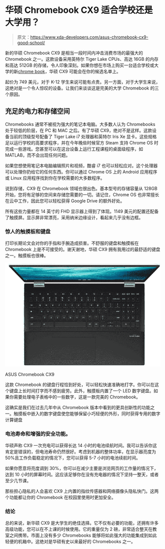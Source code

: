 # 华硕 Chromebook CX9 适合学校还是大学用？

> 原文：<https://www.xda-developers.com/asus-chromebook-cx9-good-school/>

新的华硕 Chromebook CX9 是相当一段时间内冲击消费市场的最强大的 Chromebook 之一。这款设备采用英特尔 Tiger Lake CPUs、高达 16GB 的内存和高达 512GB 的存储，令人印象深刻。如果你想在市场上购买一台适合学校或大学的新[chrome book](https://www.xda-developers.com/best-chromebooks-for-school/)，华硕 CX9 可能会在你的候选名单上。

起价为 749 美元，对于 K-12 学生来说可能有点贵。另一方面，对于大学生来说，这绝对是一个令人惊叹的设备。让我们来谈谈这是完美的大学 Chromebook 的三个原因。

## 充足的电力和存储空间

Chromebooks 通常不被视为强大的笔记本电脑。大多数人认为 Chromebooks 处于较低的阶层，在 PC 和 MAC 之后。有了华硕 CX9，绝对不是这样。这款设备当前的顶级型号配备了 Tiger Lake i7 处理器和英特尔 Iris Xe 显卡。这些规格足以运行学校的高要求程序，并在今年晚些时候官方 Steam 支持 Chrome OS 时完成一些游戏。您甚至可以在这台设备上运行工程课程的桌面级程序，如 MATLAB，而不会出现任何问题。

如果您想使用笔记本电脑编辑照片和视频，酷睿 i7 也可以轻松应对。这个处理器可以处理你扔给它的任何东西。你可以通过 Chrome OS 上的 Android 应用程序或 Linux 应用程序找到你在学校需要的大多数程序。

说到存储，CX9 在 Chromebook 领域也很出色。基本型号的存储容量从 128GB 开始，您将有足够的空间来存储您需要的一切。请记住，Chrome OS 也非常擅长在云中工作，因此您可以轻松获得 Google Drive 的额外好处。

所有这些力量都在 14 英寸的 FHD 显示器上得到了体现。1149 美元的配置还配备了触摸屏。显示屏非常漂亮，采用纳米边缘设计，看起来几乎没有边框。

### 惊人的触摸板和键盘

打印长期论文会对你的手指和手腕造成损害。不舒服的键盘和触摸板在 Chromebook 上是不可接受的。谢天谢地，华硕 CX9 拥有我用过的最舒适的键盘之一。触摸板也很棒。

 <picture>![Chromebook CX9 product image](img/096414b6593ef241b101a23f6a53466e.png)</picture> 

ASUS Chromebook CX9

这款 Chromebook 的键盘行程恰到好处，可以轻松快速准确地打字。你可以在这个键盘上长时间打字而不感到疲劳。此外，触摸板内置了一个 LED 数字键盘。如果你需要处理电子表格中的一些数字，这是一款完美的 Chromebook。

这确实是我们在过去几年中从 Chromebook 版本中看到的更具创新性的功能之一。触摸板中嵌入的数字键盘使您能够保留小巧轻便的外形，同时获得专用的数字计算键盘

### 电池寿命和增强的安全功能。

华硕声称 CX9 一次充电可以获得长达 14 小时的电池续航时间。我可以告诉你这肯定是错误的，但电池寿命仍然很好。考虑到机器的整体功率，在显示器亮度为 50%且工作负载稳定的情况下，您可以获得 5-7 小时的电池续航时间。

如果你愿意将亮度调到 30%，你可以在减少主要是浏览网页的工作量的情况下，达到 10 小时的屏幕时间。这应该足够你在没有充电器的情况下坚持一整天，或者至少几节课。

那些担心隐私的人会喜欢 CX9 上内置的指纹传感器和网络摄像头隐私快门。这两个功能都让你的 Chromebook 在校园里使用时更加安全。

### 结论

总的来说，新华硕 CX9 是大学生的绝佳选择。它不仅有必要的功能，还拥有许多高级功能，您可以在不上课的时候使用。它的重量仅为 2 磅，非常适合整天在教室之间携带。市面上没有多少 Chromebooks 能够将如此强大的功能集成到如此轻便的机箱中。这绝对是华硕有史以来最好的 Chromebooks 之一。
